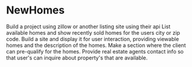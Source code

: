 # NewHomes
Build a project using zillow or another listing site using their api
List available homes and show recently sold homes for the users city or zip code.
Build a site and display it for user interaction, providing viewable homes and the description of the homes.
Make a section where the client can pre-qualify for the homes.
Provide real estate agents contact info so that user's can inquire about property's that are available.
